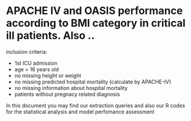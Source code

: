 # APACHE IV and OASIS performance according to BMI category in critical ill patients. Also ..


inclusion criteria:
  - 1st ICU admission
  - age > 16 years old
  - no missing height or weight
  - no missing predicted hospital mortality (calculate by APACHE-IV)
  - no missing information about hospital mortality
  - patients without pregnacy related diagnosis
  
In this document you may find our extraction queries and also our R codes for the statistical analysis and model perfomance assessment
